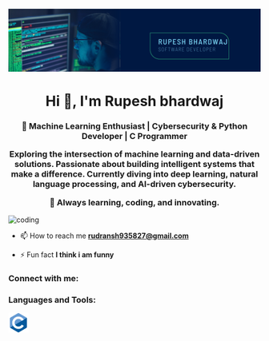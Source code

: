 ![logo](https://github.com/Rudranshhh/Rudranshhh/blob/main/Blue%20And%20Green%20Professional%20Technology%20LinkedIn%20Banner.png)
<h1 align="center">Hi 👋, I'm Rupesh bhardwaj</h1>
<h3 align="center">🌟 Machine Learning Enthusiast | Cybersecurity & Python Developer | C Programmer

Exploring the intersection of machine learning and data-driven solutions. Passionate about building intelligent systems that make a difference. Currently diving into deep learning, natural language processing, and AI-driven cybersecurity.

🚀 Always learning, coding, and innovating.
</h3>
<img aling="center" alt="coding" width="400" src="https://user-images.githubusercontent.com/55389276/140866485-8fb1c876-9a8f-4d6a-98dc-08c4981eaf70.gif">

- 📫 How to reach me **rudransh935827@gmail.com**

- ⚡ Fun fact **I think i am funny**

<h3 align="left">Connect with me:</h3>
<p align="left">
</p>

<h3 align="left">Languages and Tools:</h3>
<p align="left"> <a href="https://www.cprogramming.com/" target="_blank" rel="noreferrer"> <img src="https://raw.githubusercontent.com/devicons/devicon/master/icons/c/c-original.svg" alt="c" width="40" height="40"/> </a> </p>
